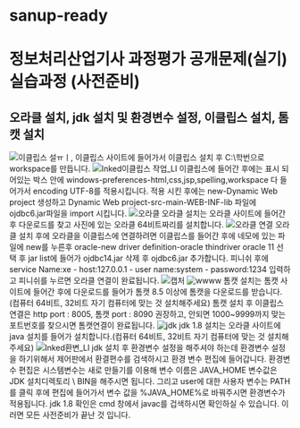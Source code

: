 # sanup-ready
# 정보처리산업기사 과정평가 공개문제(실기) 실습과정 (사전준비)
## 오라클 설치, jdk 설치 및 환경변수 설정, 이클립스 설치, 톰캣 설치
![이클립스 설ㅠㅣ,](https://user-images.githubusercontent.com/104752580/170621817-7d16c8b9-0c7a-4880-b05d-16771faa62d0.JPG)
이클립스 사이트에 들어가서 이클립스 설치 후 C:\학번으로 workspace를 만듭니다.
![Inked이클립스 작업_LI](https://user-images.githubusercontent.com/104752580/170622734-52855e8e-a41b-490d-b68b-152fc3d870b6.jpg)
이클립스에 들어간 후에는 표시 되어있는 박스 안에 windows-preferences-html,css,jsp,spelling,workspace 다 들어가서 encoding UTF-8를 적용시킵니다.
적용 시킨 후에는 new-Dynamic Web project 생성하고 Dynamic Web project-src-main-WEB-INF-lib 파일에 ojdbc6.jar파일을 import 시킵니다.
![오라클](https://user-images.githubusercontent.com/104752580/170633412-ff1b009d-c8bd-48c4-9159-ade760873122.JPG)
오라클 설치는 오라클 사이트에 들어간 후 다운로드를 찾고 사진에 있는 오라클 64비트짜리를 설치합니다. 
![오라클 연결](https://user-images.githubusercontent.com/104752580/170633863-c9945af8-cfb3-4f3a-bf59-5cd4787d3ec9.JPG)
오라클 설치 후에 오라클을 이클립스에 연결하려면 이클립스를 들어간 후에 네모에 있는 파일에 new를 누른후 oracle-new driver definition-oracle thindriver oracle 11 
선택 후 jar list에 들어가  ojdbc14.jar 삭제 후  ojdbc6.jar 추가합니다. 피니쉬 후에 service Name:xe - host:127.0.0.1 - user name:system - password:1234 입력하고
피니쉬를 누르면 오라클 연결이 완료됩니다.
![캡처](https://user-images.githubusercontent.com/104752580/170634734-44d97d6c-6993-4e71-a085-bd4e5fccbc1c.JPG)
![wwww](https://user-images.githubusercontent.com/104752580/170634740-831fcfcd-15a1-41a6-9e30-6b2aef81c0f8.JPG)
톰캣 설치는 톰캣 사이트에 들어간 후에 다운로드를 들어가 톰캣 8.5 이상에 톰캣을 다운로드를 받습니다.(컴퓨터 64비트, 32비트 자기 컴퓨터에 맞는 것 설치해주세요)
톰캣 설치 후 이클립스 연결은 http port : 8005, 톰캣 port : 8090 권장하고, 안되면 1000~9999까지 맞는 포트번호를 찾으시면 톰캣연결이 완료됩니다.
![jdk](https://user-images.githubusercontent.com/104752580/170635561-3d48087a-379f-4e93-a678-d94da3d3446f.JPG)
jdk 1.8 설치는 오라클 사이트에 java 설치를 들어가 설치합니다.(컴퓨터 64비트, 32비트 자기 컴퓨터에 맞는 것 설치해주세요)
![Inked환변_LI](https://user-images.githubusercontent.com/104752580/170636118-18ea016b-d85a-4546-925a-6c6dab74e4fe.jpg)
jdk 설치 후 환경변수 설정을 해주셔야 하는데 환경변수 설정을 하기위해서 제어판에서 환결편수를 검색하시고 환경 변수 편집에 들어갑니다.
환경변수 편집은 시스템변수는 새로 만들기를 이용해 변수 이름은 JAVA_HOME 변수값은 JDK 설치디렉토리 \ BIN을 해주시면 됩니다.
그리고 user에 대한 사용자 변수는 PATH를 클릭 후에 편집에 들어가서 변수 값을 %JAVA_HOME%로 바꿔주시면 환경변수가 적용됩니다.
jdk 1.8 확인은 cmd 창에서 javac를 겁색하시면 확인하실 수 있습니다. 이러면 모든 사전준비가 끝난 것 입니다.
